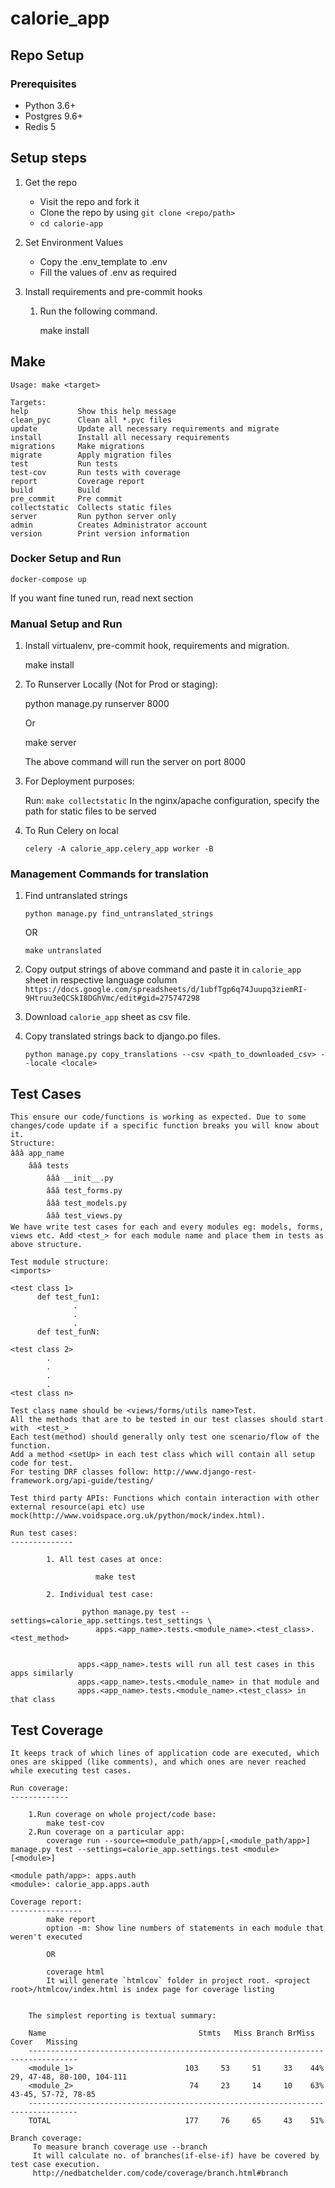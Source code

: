 # calorie_app

<Your Project Description>

## Repo Setup

### Prerequisites

* Python 3.6+
* Postgres 9.6+
* Redis 5

## Setup steps

1. Get the repo

    * Visit the repo and fork it
    * Clone the repo by using `git clone <repo/path>`
    * `cd calorie-app`

1. Set Environment Values

    * Copy the .env_template to .env
    * Fill the values of .env as required

1. Install requirements and pre-commit hooks

    1. Run the following command.

        make install

## Make

```
Usage: make <target>

Targets:
help           Show this help message
clean_pyc      Clean all *.pyc files
update         Update all necessary requirements and migrate
install        Install all necessary requirements
migrations     Make migrations
migrate        Apply migration files
test           Run tests
test-cov       Run tests with coverage
report         Coverage report
build          Build
pre_commit     Pre commit
collectstatic  Collects static files
server         Run python server only
admin          Creates Administrator account
version        Print version information
```

### Docker Setup and Run

`docker-compose up`

If you want fine tuned run, read next section

### Manual Setup and Run

1. Install virtualenv, pre-commit hook, requirements and migration.

    make install

1. To Runserver Locally (Not for Prod or staging):

    python manage.py runserver 8000

    Or

    make server

    The above command will run the server on port 8000

1. For Deployment purposes:

    Run: `make collectstatic`
    In the nginx/apache configuration, specify the path for static files to be served

1. To Run Celery on local

    `celery -A calorie_app.celery_app worker -B`


### Management Commands for translation

1. Find untranslated strings

    `python manage.py find_untranslated_strings`

    OR

    `make untranslated`

1. Copy output strings of above command and paste it in `calorie_app` sheet in
   respective language column `https://docs.google.com/spreadsheets/d/1ubfTgp6q74Juupq3ziemRI-9Htruu3eQCSkI8DGhVmc/edit#gid=275747298`

1. Download `calorie_app` sheet as csv file.

1. Copy translated strings back to django.po files.

    `python manage.py copy_translations --csv <path_to_downloaded_csv> --locale <locale>`


## Test Cases

    This ensure our code/functions is working as expected. Due to some changes/code update if a specific function breaks you will know about it.
    Structure:
    âââ app_name
        âââ tests
            âââ __init__.py
            âââ test_forms.py
            âââ test_models.py
            âââ test_views.py
    We have write test cases for each and every modules eg: models, forms, views etc. Add <test_> for each module name and place them in tests as above structure.

    Test module structure:
    <imports>

    <test class 1>
          def test_fun1:
                  .
                  .
                  .
          def test_funN:

    <test class 2>
            .
            .
            .
            .
    <test class n>

    Test class name should be <views/forms/utils name>Test.
    All the methods that are to be tested in our test classes should start with  <test_>
    Each test(method) should generally only test one scenario/flow of the function.
    Add a method <setUp> in each test class which will contain all setup code for test.
    For testing DRF classes follow: http://www.django-rest-framework.org/api-guide/testing/

    Test third party APIs: Functions which contain interaction with other external resource(api etc) use mock(http://www.voidspace.org.uk/python/mock/index.html).

    Run test cases:
    --------------

            1. All test cases at once:

                       make test

            2. Individual test case:

                    python manage.py test --settings=calorie_app.settings.test_settings \
                       apps.<app_name>.tests.<module_name>.<test_class>.<test_method>


                   apps.<app_name>.tests will run all test cases in this apps similarly
                   apps.<app_name>.tests.<module_name> in that module and
                   apps.<app_name>.tests.<module_name>.<test_class> in that class

## Test Coverage

    It keeps track of which lines of application code are executed, which ones are skipped (like comments), and which ones are never reached while executing test cases.

    Run coverage:
    -------------

        1.Run coverage on whole project/code base:
            make test-cov
        2.Run coverage on a particular app:
            coverage run --source=<module_path/app>[,<module_path/app>] manage.py test --settings=calorie_app.settings.test <module> [<module>]

    <module path/app>: apps.auth
    <module>: calorie_app.apps.auth

    Coverage report:
    ----------------
            make report
            option -m: Show line numbers of statements in each module that weren't executed

            OR

            coverage html
            It will generate `htmlcov` folder in project root. <project root>/htmlcov/index.html is index page for coverage listing


        The simplest reporting is textual summary:

        Name                                  Stmts   Miss Branch BrMiss  Cover   Missing
        ---------------------------------------------------------------------------------
        <module_1>                         103     53     51     33    44%   29, 47-48, 80-100, 104-111
        <module_2>                          74     23     14     10    63%   43-45, 57-72, 78-85
        ---------------------------------------------------------------------------------
        TOTAL                              177     76     65     43    51%

    Branch coverage:
         To measure branch coverage use --branch
         It will calculate no. of branches(if-else-if) have be covered by test case execution.
         http://nedbatchelder.com/code/coverage/branch.html#branch